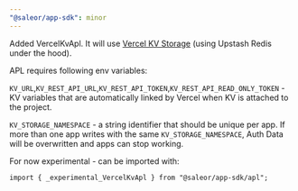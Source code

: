 ```yaml
---
"@saleor/app-sdk": minor
---
```


Added VercelKvApl. It will use [Vercel KV Storage](https://vercel.com/docs/storage/vercel-kv) (using Upstash Redis under the hood).

APL requires following env variables:

`KV_URL`,`KV_REST_API_URL`,`KV_REST_API_TOKEN`,`KV_REST_API_READ_ONLY_TOKEN` - KV variables that are automatically linked by Vercel when KV is attached to the project.

`KV_STORAGE_NAMESPACE` - a string identifier that should be unique per app. If more than one app writes with the same `KV_STORAGE_NAMESPACE`, Auth Data will be overwritten and apps can stop working.

For now experimental - can be imported with:

```
import { _experimental_VercelKvApl } from "@saleor/app-sdk/apl";
```
